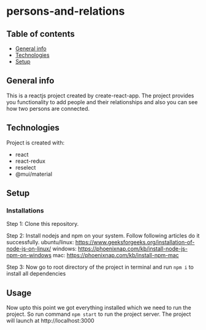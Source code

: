 # persons-and-relations

## Table of contents
* [General info](#general-info)
* [Technologies](#technologies)
* [Setup](#setup)

## General info
This is a reactjs project created by create-react-app. The project provides you functionality to add people and their relationships and also you can see how two persons are connected.
	
## Technologies
Project is created with:
* react
* react-redux
* reselect
* @mui/material

## Setup

### Installations
Step 1: Clone this repository.

Step 2: Install nodejs and npm on your system. Follow following articles do it successfully.
ubuntu/linux: https://www.geeksforgeeks.org/installation-of-node-js-on-linux/
windows: https://phoenixnap.com/kb/install-node-js-npm-on-windows
mac: https://phoenixnap.com/kb/install-npm-mac

Step 3: Now go to root directory of the project in terminal and run ```npm i``` to install all dependencies

## Usage
Now upto this point we got everything installed which we need to run the project. So run command ```npm start``` to run the project server. The project will launch at http://localhost:3000
